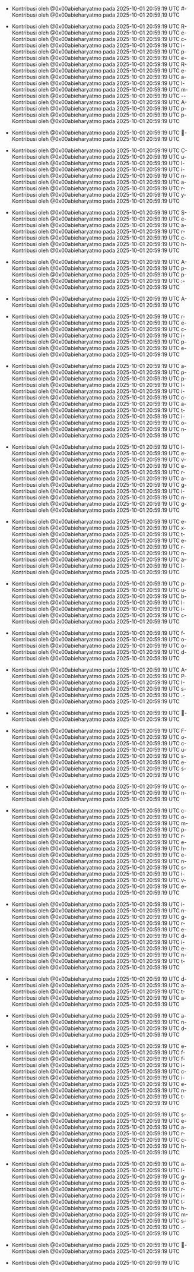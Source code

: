 - Kontribusi oleh @0x00abieharyatmo pada 2025-10-01 20:59:19 UTC
#- Kontribusi oleh @0x00abieharyatmo pada 2025-10-01 20:59:19 UTC
 - Kontribusi oleh @0x00abieharyatmo pada 2025-10-01 20:59:19 UTC
R- Kontribusi oleh @0x00abieharyatmo pada 2025-10-01 20:59:19 UTC
e- Kontribusi oleh @0x00abieharyatmo pada 2025-10-01 20:59:19 UTC
c- Kontribusi oleh @0x00abieharyatmo pada 2025-10-01 20:59:19 UTC
i- Kontribusi oleh @0x00abieharyatmo pada 2025-10-01 20:59:19 UTC
p- Kontribusi oleh @0x00abieharyatmo pada 2025-10-01 20:59:19 UTC
e- Kontribusi oleh @0x00abieharyatmo pada 2025-10-01 20:59:19 UTC
R- Kontribusi oleh @0x00abieharyatmo pada 2025-10-01 20:59:19 UTC
e- Kontribusi oleh @0x00abieharyatmo pada 2025-10-01 20:59:19 UTC
a- Kontribusi oleh @0x00abieharyatmo pada 2025-10-01 20:59:19 UTC
l- Kontribusi oleh @0x00abieharyatmo pada 2025-10-01 20:59:19 UTC
m- Kontribusi oleh @0x00abieharyatmo pada 2025-10-01 20:59:19 UTC
-- Kontribusi oleh @0x00abieharyatmo pada 2025-10-01 20:59:19 UTC
A- Kontribusi oleh @0x00abieharyatmo pada 2025-10-01 20:59:19 UTC
p- Kontribusi oleh @0x00abieharyatmo pada 2025-10-01 20:59:19 UTC
p- Kontribusi oleh @0x00abieharyatmo pada 2025-10-01 20:59:19 UTC

- Kontribusi oleh @0x00abieharyatmo pada 2025-10-01 20:59:19 UTC
🍳- Kontribusi oleh @0x00abieharyatmo pada 2025-10-01 20:59:19 UTC
 - Kontribusi oleh @0x00abieharyatmo pada 2025-10-01 20:59:19 UTC
C- Kontribusi oleh @0x00abieharyatmo pada 2025-10-01 20:59:19 UTC
u- Kontribusi oleh @0x00abieharyatmo pada 2025-10-01 20:59:19 UTC
l- Kontribusi oleh @0x00abieharyatmo pada 2025-10-01 20:59:19 UTC
i- Kontribusi oleh @0x00abieharyatmo pada 2025-10-01 20:59:19 UTC
n- Kontribusi oleh @0x00abieharyatmo pada 2025-10-01 20:59:19 UTC
a- Kontribusi oleh @0x00abieharyatmo pada 2025-10-01 20:59:19 UTC
r- Kontribusi oleh @0x00abieharyatmo pada 2025-10-01 20:59:19 UTC
y- Kontribusi oleh @0x00abieharyatmo pada 2025-10-01 20:59:19 UTC
 - Kontribusi oleh @0x00abieharyatmo pada 2025-10-01 20:59:19 UTC
S- Kontribusi oleh @0x00abieharyatmo pada 2025-10-01 20:59:19 UTC
e- Kontribusi oleh @0x00abieharyatmo pada 2025-10-01 20:59:19 UTC
a- Kontribusi oleh @0x00abieharyatmo pada 2025-10-01 20:59:19 UTC
r- Kontribusi oleh @0x00abieharyatmo pada 2025-10-01 20:59:19 UTC
c- Kontribusi oleh @0x00abieharyatmo pada 2025-10-01 20:59:19 UTC
h- Kontribusi oleh @0x00abieharyatmo pada 2025-10-01 20:59:19 UTC
 - Kontribusi oleh @0x00abieharyatmo pada 2025-10-01 20:59:19 UTC
A- Kontribusi oleh @0x00abieharyatmo pada 2025-10-01 20:59:19 UTC
p- Kontribusi oleh @0x00abieharyatmo pada 2025-10-01 20:59:19 UTC
p- Kontribusi oleh @0x00abieharyatmo pada 2025-10-01 20:59:19 UTC
:- Kontribusi oleh @0x00abieharyatmo pada 2025-10-01 20:59:19 UTC
 - Kontribusi oleh @0x00abieharyatmo pada 2025-10-01 20:59:19 UTC
A- Kontribusi oleh @0x00abieharyatmo pada 2025-10-01 20:59:19 UTC
 - Kontribusi oleh @0x00abieharyatmo pada 2025-10-01 20:59:19 UTC
r- Kontribusi oleh @0x00abieharyatmo pada 2025-10-01 20:59:19 UTC
e- Kontribusi oleh @0x00abieharyatmo pada 2025-10-01 20:59:19 UTC
c- Kontribusi oleh @0x00abieharyatmo pada 2025-10-01 20:59:19 UTC
i- Kontribusi oleh @0x00abieharyatmo pada 2025-10-01 20:59:19 UTC
p- Kontribusi oleh @0x00abieharyatmo pada 2025-10-01 20:59:19 UTC
e- Kontribusi oleh @0x00abieharyatmo pada 2025-10-01 20:59:19 UTC
 - Kontribusi oleh @0x00abieharyatmo pada 2025-10-01 20:59:19 UTC
a- Kontribusi oleh @0x00abieharyatmo pada 2025-10-01 20:59:19 UTC
p- Kontribusi oleh @0x00abieharyatmo pada 2025-10-01 20:59:19 UTC
p- Kontribusi oleh @0x00abieharyatmo pada 2025-10-01 20:59:19 UTC
l- Kontribusi oleh @0x00abieharyatmo pada 2025-10-01 20:59:19 UTC
i- Kontribusi oleh @0x00abieharyatmo pada 2025-10-01 20:59:19 UTC
c- Kontribusi oleh @0x00abieharyatmo pada 2025-10-01 20:59:19 UTC
a- Kontribusi oleh @0x00abieharyatmo pada 2025-10-01 20:59:19 UTC
t- Kontribusi oleh @0x00abieharyatmo pada 2025-10-01 20:59:19 UTC
i- Kontribusi oleh @0x00abieharyatmo pada 2025-10-01 20:59:19 UTC
o- Kontribusi oleh @0x00abieharyatmo pada 2025-10-01 20:59:19 UTC
n- Kontribusi oleh @0x00abieharyatmo pada 2025-10-01 20:59:19 UTC
 - Kontribusi oleh @0x00abieharyatmo pada 2025-10-01 20:59:19 UTC
l- Kontribusi oleh @0x00abieharyatmo pada 2025-10-01 20:59:19 UTC
e- Kontribusi oleh @0x00abieharyatmo pada 2025-10-01 20:59:19 UTC
v- Kontribusi oleh @0x00abieharyatmo pada 2025-10-01 20:59:19 UTC
e- Kontribusi oleh @0x00abieharyatmo pada 2025-10-01 20:59:19 UTC
r- Kontribusi oleh @0x00abieharyatmo pada 2025-10-01 20:59:19 UTC
a- Kontribusi oleh @0x00abieharyatmo pada 2025-10-01 20:59:19 UTC
g- Kontribusi oleh @0x00abieharyatmo pada 2025-10-01 20:59:19 UTC
i- Kontribusi oleh @0x00abieharyatmo pada 2025-10-01 20:59:19 UTC
n- Kontribusi oleh @0x00abieharyatmo pada 2025-10-01 20:59:19 UTC
g- Kontribusi oleh @0x00abieharyatmo pada 2025-10-01 20:59:19 UTC
 - Kontribusi oleh @0x00abieharyatmo pada 2025-10-01 20:59:19 UTC
e- Kontribusi oleh @0x00abieharyatmo pada 2025-10-01 20:59:19 UTC
x- Kontribusi oleh @0x00abieharyatmo pada 2025-10-01 20:59:19 UTC
t- Kontribusi oleh @0x00abieharyatmo pada 2025-10-01 20:59:19 UTC
e- Kontribusi oleh @0x00abieharyatmo pada 2025-10-01 20:59:19 UTC
r- Kontribusi oleh @0x00abieharyatmo pada 2025-10-01 20:59:19 UTC
n- Kontribusi oleh @0x00abieharyatmo pada 2025-10-01 20:59:19 UTC
a- Kontribusi oleh @0x00abieharyatmo pada 2025-10-01 20:59:19 UTC
l- Kontribusi oleh @0x00abieharyatmo pada 2025-10-01 20:59:19 UTC
 - Kontribusi oleh @0x00abieharyatmo pada 2025-10-01 20:59:19 UTC
p- Kontribusi oleh @0x00abieharyatmo pada 2025-10-01 20:59:19 UTC
u- Kontribusi oleh @0x00abieharyatmo pada 2025-10-01 20:59:19 UTC
b- Kontribusi oleh @0x00abieharyatmo pada 2025-10-01 20:59:19 UTC
l- Kontribusi oleh @0x00abieharyatmo pada 2025-10-01 20:59:19 UTC
i- Kontribusi oleh @0x00abieharyatmo pada 2025-10-01 20:59:19 UTC
c- Kontribusi oleh @0x00abieharyatmo pada 2025-10-01 20:59:19 UTC
 - Kontribusi oleh @0x00abieharyatmo pada 2025-10-01 20:59:19 UTC
f- Kontribusi oleh @0x00abieharyatmo pada 2025-10-01 20:59:19 UTC
o- Kontribusi oleh @0x00abieharyatmo pada 2025-10-01 20:59:19 UTC
o- Kontribusi oleh @0x00abieharyatmo pada 2025-10-01 20:59:19 UTC
d- Kontribusi oleh @0x00abieharyatmo pada 2025-10-01 20:59:19 UTC
 - Kontribusi oleh @0x00abieharyatmo pada 2025-10-01 20:59:19 UTC
A- Kontribusi oleh @0x00abieharyatmo pada 2025-10-01 20:59:19 UTC
P- Kontribusi oleh @0x00abieharyatmo pada 2025-10-01 20:59:19 UTC
I- Kontribusi oleh @0x00abieharyatmo pada 2025-10-01 20:59:19 UTC
s- Kontribusi oleh @0x00abieharyatmo pada 2025-10-01 20:59:19 UTC
.- Kontribusi oleh @0x00abieharyatmo pada 2025-10-01 20:59:19 UTC
 - Kontribusi oleh @0x00abieharyatmo pada 2025-10-01 20:59:19 UTC
🥗- Kontribusi oleh @0x00abieharyatmo pada 2025-10-01 20:59:19 UTC
 - Kontribusi oleh @0x00abieharyatmo pada 2025-10-01 20:59:19 UTC
F- Kontribusi oleh @0x00abieharyatmo pada 2025-10-01 20:59:19 UTC
o- Kontribusi oleh @0x00abieharyatmo pada 2025-10-01 20:59:19 UTC
c- Kontribusi oleh @0x00abieharyatmo pada 2025-10-01 20:59:19 UTC
u- Kontribusi oleh @0x00abieharyatmo pada 2025-10-01 20:59:19 UTC
s- Kontribusi oleh @0x00abieharyatmo pada 2025-10-01 20:59:19 UTC
e- Kontribusi oleh @0x00abieharyatmo pada 2025-10-01 20:59:19 UTC
s- Kontribusi oleh @0x00abieharyatmo pada 2025-10-01 20:59:19 UTC
 - Kontribusi oleh @0x00abieharyatmo pada 2025-10-01 20:59:19 UTC
o- Kontribusi oleh @0x00abieharyatmo pada 2025-10-01 20:59:19 UTC
n- Kontribusi oleh @0x00abieharyatmo pada 2025-10-01 20:59:19 UTC
 - Kontribusi oleh @0x00abieharyatmo pada 2025-10-01 20:59:19 UTC
c- Kontribusi oleh @0x00abieharyatmo pada 2025-10-01 20:59:19 UTC
o- Kontribusi oleh @0x00abieharyatmo pada 2025-10-01 20:59:19 UTC
m- Kontribusi oleh @0x00abieharyatmo pada 2025-10-01 20:59:19 UTC
p- Kontribusi oleh @0x00abieharyatmo pada 2025-10-01 20:59:19 UTC
r- Kontribusi oleh @0x00abieharyatmo pada 2025-10-01 20:59:19 UTC
e- Kontribusi oleh @0x00abieharyatmo pada 2025-10-01 20:59:19 UTC
h- Kontribusi oleh @0x00abieharyatmo pada 2025-10-01 20:59:19 UTC
e- Kontribusi oleh @0x00abieharyatmo pada 2025-10-01 20:59:19 UTC
n- Kontribusi oleh @0x00abieharyatmo pada 2025-10-01 20:59:19 UTC
s- Kontribusi oleh @0x00abieharyatmo pada 2025-10-01 20:59:19 UTC
i- Kontribusi oleh @0x00abieharyatmo pada 2025-10-01 20:59:19 UTC
v- Kontribusi oleh @0x00abieharyatmo pada 2025-10-01 20:59:19 UTC
e- Kontribusi oleh @0x00abieharyatmo pada 2025-10-01 20:59:19 UTC
 - Kontribusi oleh @0x00abieharyatmo pada 2025-10-01 20:59:19 UTC
i- Kontribusi oleh @0x00abieharyatmo pada 2025-10-01 20:59:19 UTC
n- Kontribusi oleh @0x00abieharyatmo pada 2025-10-01 20:59:19 UTC
g- Kontribusi oleh @0x00abieharyatmo pada 2025-10-01 20:59:19 UTC
r- Kontribusi oleh @0x00abieharyatmo pada 2025-10-01 20:59:19 UTC
e- Kontribusi oleh @0x00abieharyatmo pada 2025-10-01 20:59:19 UTC
d- Kontribusi oleh @0x00abieharyatmo pada 2025-10-01 20:59:19 UTC
i- Kontribusi oleh @0x00abieharyatmo pada 2025-10-01 20:59:19 UTC
e- Kontribusi oleh @0x00abieharyatmo pada 2025-10-01 20:59:19 UTC
n- Kontribusi oleh @0x00abieharyatmo pada 2025-10-01 20:59:19 UTC
t- Kontribusi oleh @0x00abieharyatmo pada 2025-10-01 20:59:19 UTC
 - Kontribusi oleh @0x00abieharyatmo pada 2025-10-01 20:59:19 UTC
d- Kontribusi oleh @0x00abieharyatmo pada 2025-10-01 20:59:19 UTC
a- Kontribusi oleh @0x00abieharyatmo pada 2025-10-01 20:59:19 UTC
t- Kontribusi oleh @0x00abieharyatmo pada 2025-10-01 20:59:19 UTC
a- Kontribusi oleh @0x00abieharyatmo pada 2025-10-01 20:59:19 UTC
 - Kontribusi oleh @0x00abieharyatmo pada 2025-10-01 20:59:19 UTC
a- Kontribusi oleh @0x00abieharyatmo pada 2025-10-01 20:59:19 UTC
n- Kontribusi oleh @0x00abieharyatmo pada 2025-10-01 20:59:19 UTC
d- Kontribusi oleh @0x00abieharyatmo pada 2025-10-01 20:59:19 UTC
 - Kontribusi oleh @0x00abieharyatmo pada 2025-10-01 20:59:19 UTC
e- Kontribusi oleh @0x00abieharyatmo pada 2025-10-01 20:59:19 UTC
f- Kontribusi oleh @0x00abieharyatmo pada 2025-10-01 20:59:19 UTC
f- Kontribusi oleh @0x00abieharyatmo pada 2025-10-01 20:59:19 UTC
i- Kontribusi oleh @0x00abieharyatmo pada 2025-10-01 20:59:19 UTC
c- Kontribusi oleh @0x00abieharyatmo pada 2025-10-01 20:59:19 UTC
i- Kontribusi oleh @0x00abieharyatmo pada 2025-10-01 20:59:19 UTC
e- Kontribusi oleh @0x00abieharyatmo pada 2025-10-01 20:59:19 UTC
n- Kontribusi oleh @0x00abieharyatmo pada 2025-10-01 20:59:19 UTC
t- Kontribusi oleh @0x00abieharyatmo pada 2025-10-01 20:59:19 UTC
 - Kontribusi oleh @0x00abieharyatmo pada 2025-10-01 20:59:19 UTC
s- Kontribusi oleh @0x00abieharyatmo pada 2025-10-01 20:59:19 UTC
e- Kontribusi oleh @0x00abieharyatmo pada 2025-10-01 20:59:19 UTC
a- Kontribusi oleh @0x00abieharyatmo pada 2025-10-01 20:59:19 UTC
r- Kontribusi oleh @0x00abieharyatmo pada 2025-10-01 20:59:19 UTC
c- Kontribusi oleh @0x00abieharyatmo pada 2025-10-01 20:59:19 UTC
h- Kontribusi oleh @0x00abieharyatmo pada 2025-10-01 20:59:19 UTC
 - Kontribusi oleh @0x00abieharyatmo pada 2025-10-01 20:59:19 UTC
a- Kontribusi oleh @0x00abieharyatmo pada 2025-10-01 20:59:19 UTC
l- Kontribusi oleh @0x00abieharyatmo pada 2025-10-01 20:59:19 UTC
g- Kontribusi oleh @0x00abieharyatmo pada 2025-10-01 20:59:19 UTC
o- Kontribusi oleh @0x00abieharyatmo pada 2025-10-01 20:59:19 UTC
r- Kontribusi oleh @0x00abieharyatmo pada 2025-10-01 20:59:19 UTC
i- Kontribusi oleh @0x00abieharyatmo pada 2025-10-01 20:59:19 UTC
t- Kontribusi oleh @0x00abieharyatmo pada 2025-10-01 20:59:19 UTC
h- Kontribusi oleh @0x00abieharyatmo pada 2025-10-01 20:59:19 UTC
m- Kontribusi oleh @0x00abieharyatmo pada 2025-10-01 20:59:19 UTC
s- Kontribusi oleh @0x00abieharyatmo pada 2025-10-01 20:59:19 UTC
.- Kontribusi oleh @0x00abieharyatmo pada 2025-10-01 20:59:19 UTC
 - Kontribusi oleh @0x00abieharyatmo pada 2025-10-01 20:59:19 UTC
🔎- Kontribusi oleh @0x00abieharyatmo pada 2025-10-01 20:59:19 UTC

- Kontribusi oleh @0x00abieharyatmo pada 2025-10-01 20:59:19 UTC
